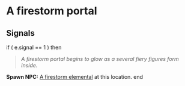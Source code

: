 # A firestorm portal


## Signals

if ( e.signal == 1 ) then


>*A firestorm portal begins to glow as a several fiery figures form inside.*


**Spawn NPC:**  [A firestorm elemental](/npc/209005) at this location.
end
